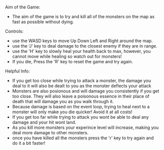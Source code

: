 Aim of the Game:
- The aim of the game is to try and kill all of the monsters on the map as fast as possible without dying.

Controls:
- use the WASD keys to move Up Down Left and Right around the map.
- use the 'J' key to deal damage to the closest enemy if they are in range.
- use the 'H' key to slowly heal your health back to max, however, you cannot move while healing so watch out for monsters!
- If you die, Press the 'R' key to reset the game and try again.

Helpful Info:
- If you get too close while trying to attack a monster, the damage you deal to it will also be dealt to you as 
the monster deflects your attack
- Monsters are also posionous and will damage you consistently if you get too close. They will also leave a poisonous essence in their place of death that will damage you as you walk through it.
- Because damage is based on the event loop, trying to heal next to a monster will only make you die quicker! Avoid it at all costs!
- If you get too far while trying to attack you wont be able to deal any damage and your hit wont land.
- As you kill more monsters your experince level will increase, making you deal more damage to other monsters.
- once you have killed all the monsters press the 'r' key to try again and do it a bit faster!







